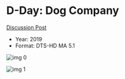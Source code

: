 # D-Day: Dog Company

[Discussion Post](https://www.avsforum.com/threads/bass-eq-for-filtered-movies.2995212/post-58322972)

* Year: 2019
* Format: DTS-HD MA 5.1

![img 0](https://i.imgur.com/3p3jLJ1.jpg)

![img 1](https://i.imgur.com/9qyIgOu.jpg)

